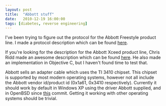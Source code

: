 ```yaml
---
layout: post
title:  "Abbott stuff"
date:   2010-12-19 16:00:00
tags: [diabetes, reverse engineering]
---
```


I've been trying to figure out the protocol for the Abbott Freestyle product
line. I made a protocol description which can be found [here][abbott-protocol].

If you're looking for the description for the Abbott Xceed product line, Chris
Ridd made an awesome description which can be found [here][xceed-protocol]. He
also made an implementation in Objective C, but I haven't found time to test
that.

Abbott sells an adapter cable which uses the TI 3410 chipset. This chipset is
supported by most modern operating systems, however not all include the Abbott
vendor id/product id (0x1a61, 0x3410 respectively). Currently it should work by
default in Windows XP using the driver Abbott supplied, and in OpenBSD since
[this][openbsd-abbott] commit. Getting it working with other operating systems
should be trivial.

[abbott-protocol]: protocol.html
[xceed-protocol]: http://www.lnv.pwp.blueyonder.co.uk/xceed/
[openbsd-abbott]: http://marc.info/?l=openbsd-cvs&m=129261992926939&w=2
